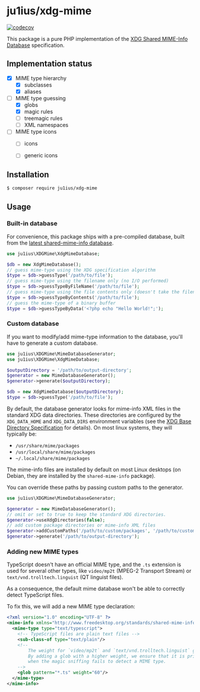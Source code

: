 # ju1ius/xdg-mime

[![codecov](https://codecov.io/gh/ju1ius/xdg-mime/branch/main/graph/badge.svg?token=EO5QT1GNKW)](https://codecov.io/gh/ju1ius/xdg-mime)

This package is a pure PHP implementation of the
[XDG Shared MIME-Info Database](http://standards.freedesktop.org/shared-mime-info-spec/) specification.


## Implementation status

* [x] MIME type hierarchy
  * [x] subclasses
  * [x] aliases
* [ ] MIME type guessing
  * [x] globs
  * [x] magic rules
  * [ ] treemagic rules
  * [ ] XML namespaces
* [ ] MIME type icons
  * [ ] icons 
  * [ ] generic icons 


## Installation

```sh
$ composer require ju1ius/xdg-mime
```


## Usage

### Built-in database

For convenience, this package ships with a pre-compiled database, built from the
[latest shared-mime-info database](https://gitlab.freedesktop.org/xdg/shared-mime-info/-/blob/master/data/shared-mime-info-spec.xml).

```php
use ju1ius\XDGMime\XdgMimeDatabase;

$db = new XdgMimeDatabase();
// guess mime-type using the XDG specification algorithm
$type = $db->guessType('/path/to/file');
// guess mime-type using the filename only (no I/O performed)
$type = $db->guessTypeByFileName('/path/to/file');
// guess mime-type using the file contents only (doesn't take the filename into account)
$type = $db->guessTypeByContents('/path/to/file');
// guess the mime-type of a binary buffer
$type = $db->guessTypeByData('<?php echo "Hello World!";');
```


### Custom database

If you want to modify/add mime-type information to the database, you'll have to generate a custom database.

```php
use ju1ius\XDGMime\MimeDatabaseGenerator;
use ju1ius\XDGMime\XdgMimeDatabase;

$outputDirectory = '/path/to/output-directory';
$generator = new MimeDatabaseGenerator();
$generator->generate($outputDirectory);

$db = new XdgMimeDatabase($outputDirectory);
$type = $db->guessType('/path/to/file');
```

By default, the database generator looks for mime-info XML files in the standard XDG data directories.
These directories are configured by the `XDG_DATA_HOME` and `XDG_DATA_DIRS` environment variables
(see the [XDG Base Directory Specification](https://specifications.freedesktop.org/basedir-spec/latest/) for details).
On most linux systems, they will typically be:
  - `/usr/share/mime/packages`
  - `/usr/local/share/mime/packages`
  - `~/.local/share/mime/packages`

The mime-info files are installed by default on most Linux desktops
(on Debian, they are installed by the `shared-mime-info` package).

You can override these paths by passing custom paths to the generator.

```php
use ju1ius\XDGMime\MimeDatabaseGenerator;

$generator = new MimeDatabaseGenerator();
// omit or set to true to keep the standard XDG directories.
$generator->useXdgDirectories(false);
// add custom package directories or mime-info XML files
$generator->addCustomPaths('/path/to/custom/packages', '/path/to/custom/mime-info.xml');
$generator->generate('/path/to/output-directory');
```

### Adding new MIME types

TypeScript doesn't have an official MIME type, and the `.ts` extension is used for several other types,
like `video/mp2t` (MPEG-2 Transport Stream) or `text/vnd.trolltech.linguist` (QT linguist files).

As a consequence, the default mime database won't be able to correctly detect TypeScript files.

To fix this, we will add a new MIME type declaration:

```xml
<?xml version="1.0" encoding="UTF-8" ?>
<mime-info xmlns="http://www.freedesktop.org/standards/shared-mime-info">
  <mime-type type="text/typescript">
    <!-- TypeScript files are plain text files -->
    <sub-class-of type="text/plain"/>
    <!--
        The weight for `video/mp2t` and `text/vnd.trolltech.linguist` glob patterns is 50.
        By adding a glob with a higher weight, we ensure that it is prioritized
        when the magic sniffing fails to detect a MIME type.
    -->
    <glob pattern="*.ts" weight="60"/>
  </mime-type>
</mime-info>
```
